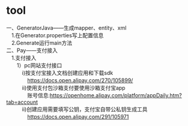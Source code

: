 # tool
一、GeneratorJava——生成mapper、entity、xml<br>
　1.在Generator.properties写上配置信息<br>
　2.Generate运行main方法<br>
二、Pay——支付接入<br>
　1.支付接入<br>
　　1）pc网站支付接口<br>
　　　i)按支付宝接入文档创建应用和下载sdk<br>
　　　　https://docs.open.alipay.com/270/105899/<br>
　　　ii)使用支付包沙箱支付要使用沙箱支付宝app<br>
　　　　账号信息:https://openhome.alipay.com/platform/appDaily.htm?tab=account<br>
　　　ii)创建应用需要填写公钥，支付宝自带公私钥生成工具<br>
　　　　https://docs.open.alipay.com/291/105971<br>
       
    
